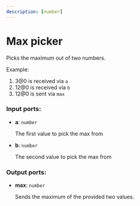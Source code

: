```yaml
---
description: [number]
---
```


# Max picker

Picks the maximum out of two numbers.

Example:

1. 3@0 is received via `a`
2. 12@0 is received via `b`
3. 12@0 is sent via `max`

### Input ports:

* __a__: ` number `

    The first value to pick the max from


* __b__: ` number `

    The second value to pick the max from

### Output ports:

* __max__: ` number `

    Sends the maximum of the provided two values.

